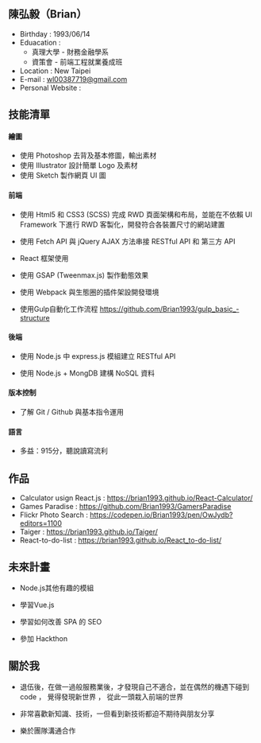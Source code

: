 ## 陳弘毅（Brian）

- Birthday : 1993/06/14
- Eduacation : 
  - 真理大學 - 財務金融學系
  - 資策會 - 前端工程就業養成班            
- Location : New Taipei 
- E-mail : wl00387719@gmail.com
- Personal Website : 


## 技能清單

#### 繪圖

- 使用 Photoshop 去背及基本修圖，輸出素材
- 使用 Illustrator 設計簡單 Logo 及素材
- 使用 Sketch 製作網頁 UI 圖 
  
#### 前端

- 使用 Html5 和 CSS3 (SCSS) 完成 RWD 頁面架構和布局，並能在不依賴 UI Framework 下進行 RWD 客製化，開發符合各裝置尺寸的網站建置

- 使用 Fetch API 與 jQuery AJAX  方法串接 RESTful API 和 第三方 API 

- React 框架使用 

- 使用 GSAP (Tweenmax.js) 製作動態效果

- 使用 Webpack 與生態圈的插件架設開發環境

- 使用Gulp自動化工作流程 https://github.com/Brian1993/gulp_basic_-structure

#### 後端

- 使用 Node.js 中 express.js 模組建立 RESTful API 

- 使用 Node.js + MongDB 建構 NoSQL 資料

#### 版本控制 
- 了解 Git / Github 與基本指令運用

#### 語言

- 多益：915分，聽說讀寫流利

## 作品

- Calculator usign React.js  : https://brian1993.github.io/React-Calculator/
- Games Paradise  : https://github.com/Brian1993/GamersParadise 
- Flickr Photo Search : https://codepen.io/Brian1993/pen/OwJydb?editors=1100 
- Taiger :  https://brian1993.github.io/Taiger/ 
- React-to-do-list : https://brian1993.github.io/React_to-do-list/

## 未來計畫

- Node.js其他有趣的模組 

- 學習Vue.js

- 學習如何改善 SPA 的 SEO

- 參加 Hackthon 

## 關於我

- 退伍後，在做一過般服務業後，才發現自己不適合，並在偶然的機遇下碰到code ， 覺得發現新世界 ， 從此一頭栽入前端的世界

- 非常喜歡新知識、技術，一但看到新技術都迫不期待與朋友分享

- 樂於團隊溝通合作

